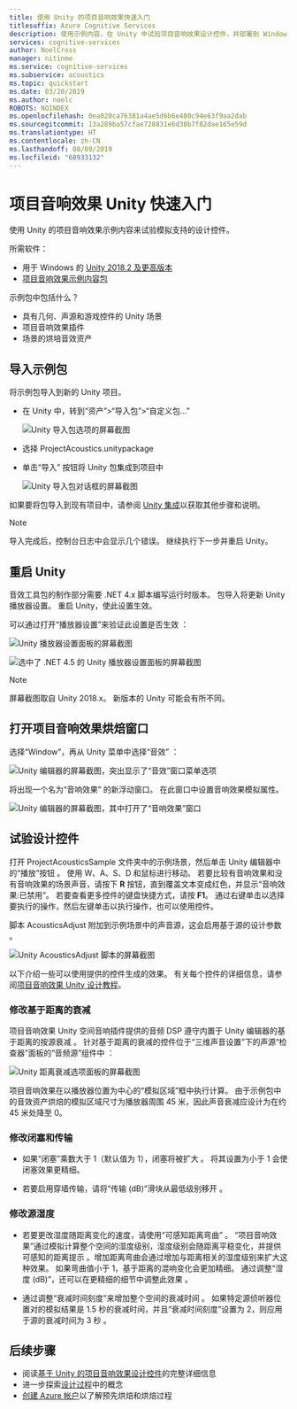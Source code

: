```yaml
---
title: 使用 Unity 的项目音响效果快速入门
titlesuffix: Azure Cognitive Services
description: 使用示例内容，在 Unity 中试验项目音响效果设计控件，并部署到 Windows 桌面。
services: cognitive-services
author: NoelCross
manager: nitinme
ms.service: cognitive-services
ms.subservice: acoustics
ms.topic: quickstart
ms.date: 03/20/2019
ms.author: noelc
ROBOTS: NOINDEX
ms.openlocfilehash: 0ea020ca76381a4ae5d6b6e480c94e63f9aa2dab
ms.sourcegitcommit: 13a289ba57cfae728831e6d38b7f82dae165e59d
ms.translationtype: HT
ms.contentlocale: zh-CN
ms.lasthandoff: 08/09/2019
ms.locfileid: "68933132"
---
```

# <a name="project-acoustics-unity-quickstart"></a>项目音响效果 Unity 快速入门
使用 Unity 的项目音响效果示例内容来试验模拟支持的设计控件。

所需软件：
* 用于 Windows 的 [Unity 2018.2 及更高版本](https://unity3d.com)
* [项目音响效果示例内容包](https://www.microsoft.com/download/details.aspx?id=57346)

示例包中包括什么？
* 具有几何、声源和游戏控件的 Unity 场景
* 项目音响效果插件 
* 场景的烘培音效资产

## <a name="import-the-sample-package"></a>导入示例包
将示例包导入到新的 Unity 项目。 
* 在 Unity 中，转到“资产”>“导入包”>“自定义包...” 

    ![Unity 导入包选项的屏幕截图](media/import-package.png)  

* 选择 ProjectAcoustics.unitypackage 

* 单击“导入”  按钮将 Unity 包集成到项目中  
  
    ![Unity 导入包对话框的屏幕截图](media/import-dialog.png)  

如果要将包导入到现有项目中，请参阅 [Unity 集成](unity-integration.md)以获取其他步骤和说明。

>[!NOTE] 
>导入完成后，控制台日志中会显示几个错误。  继续执行下一步并重启 Unity。

## <a name="restart-unity"></a>重启 Unity
音效工具包的制作部分需要 .NET 4.x 脚本编写运行时版本。 包导入将更新 Unity 播放器设置。 重启 Unity，使此设置生效。

可以通过打开“播放器设置”来验证此设置是否生效  ：

![Unity 播放器设置面板的屏幕截图](media/player-settings.png)  

![选中了 .NET 4.5 的 Unity 播放器设置面板的屏幕截图](media/net45.png)  

>[!NOTE]
>屏幕截图取自 Unity 2018.x。 新版本的 Unity 可能会有所不同。

## <a name="open-the-project-acoustics-bake-window"></a>打开项目音响效果烘焙窗口
选择“Window”，再从 Unity 菜单中选择“音效”  ：

![Unity 编辑器的屏幕截图，突出显示了“音效”窗口菜单选项](media/window-acoustics.png)

将出现一个名为“音响效果”  的新浮动窗口。  在此窗口中设置音响效果模拟属性。

![Unity 编辑器的屏幕截图，其中打开了“音响效果”窗口](media/unity-editor-plugin-window.png)  

## <a name="experiment-with-design-controls"></a>试验设计控件
打开 ProjectAcousticsSample 文件夹中的示例场景，然后单击 Unity 编辑器中的“播放”按钮  。 使用 W、A、S、D 和鼠标进行移动。 若要比较有音响效果和没有音响效果的场景声音，请按下 **R** 按钮，直到覆盖文本变成红色，并显示“音响效果:已禁用”。 若要查看更多控件的键盘快捷方式，请按 **F1**。 通过右键单击以选择要执行的操作，然后左键单击以执行操作，也可以使用控件。

脚本 AcousticsAdjust 附加到示例场景中的声音源，这会启用基于源的设计参数  。 

![Unity AcousticsAdjust 脚本的屏幕截图](media/acoustics-adjust.png)

以下介绍一些可以使用提供的控件生成的效果。 有关每个控件的详细信息，请参阅[项目音响效果 Unity 设计教程](unity-workflow.md)。

### <a name="modify-distance-based-attenuation"></a>修改基于距离的衰减
项目音响效果 Unity 空间音响插件提供的音频 DSP 遵守内置于 Unity 编辑器的基于距离的按源衰减  。 针对基于距离的衰减的控件位于“三维声音设置”下的声源“检查器”面板的“音频源”组件中    ：

![Unity 距离衰减选项面板的屏幕截图](media/distance-attenuation.png)

项目音响效果在以播放器位置为中心的“模拟区域”框中执行计算。 由于示例包中的音效资产烘焙的模拟区域尺寸为播放器周围 45 米，因此声音衰减应设计为在约 45 米处降至 0。

### <a name="modify-occlusion-and-transmission"></a>修改闭塞和传输
* 如果“闭塞”乘数大于 1（默认值为 1），闭塞将被扩大  。 将其设置为小于 1 会使闭塞效果更精细。

* 若要启用穿墙传输，请将“传输 (dB)”滑块从最低级别移开  。 

### <a name="modify-wetness-for-a-source"></a>修改源湿度
* 若要更改湿度随距离变化的速度，请使用“可感知距离弯曲”  。 “项目音响效果”通过模拟计算整个空间的湿度级别，湿度级别会随距离平稳变化，并提供可感知的距离提示  。增加距离弯曲会通过增加与距离相关的湿度级别来扩大这种效果。 如果弯曲值小于 1，基于距离的混响变化会更加精细。 通过调整“湿度 (dB)”，还可以在更精细的细节中调整此效果  。

* 通过调整“衰减时间刻度”来增加整个空间的衰减时间  。 如果特定源侦听器位置对的模拟结果是 1.5 秒的衰减时间，并且“衰减时间刻度”设置为 2，则应用于源的衰减时间为 3 秒  。

## <a name="next-steps"></a>后续步骤
* 阅读[基于 Unity 的项目音响效果设计控件](unity-workflow.md)的完整详细信息
* 进一步探索[设计过程](design-process.md)中的概念
* [创建 Azure 帐户](create-azure-account.md)以了解预先烘焙和烘焙过程

